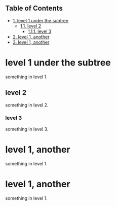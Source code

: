 <div id="table-of-contents">
<h2>Table of Contents</h2>
<div id="text-table-of-contents">
<ul>
<li><a href="#sec-1">1. level 1 under the subtree</a>
<ul>
<li><a href="#sec-1-1">1.1. level 2</a>
<ul>
<li><a href="#sec-1-1-1">1.1.1. level 3</a></li>
</ul>
</li>
</ul>
</li>
<li><a href="#sec-2">2. level 1, another</a></li>
<li><a href="#sec-3">3. level 1, another</a></li>
</ul>
</div>
</div>



# level 1 under the subtree

something in level 1.

## level 2

something in level 2.

### level 3

something in level 3.

# level 1, another

something in level 1.

# level 1, another

something in level 1.
